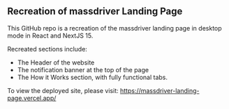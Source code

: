 ## Recreation of massdriver Landing Page
This GitHub repo is a recreation of the massdriver landing page in desktop mode in React and NextJS 15.

Recreated sections include:
- The Header of the website
- The notification banner at the top of the page
- The How it Works section, with fully functional tabs. 

To view the deployed site, please visit: https://massdriver-landing-page.vercel.app/
